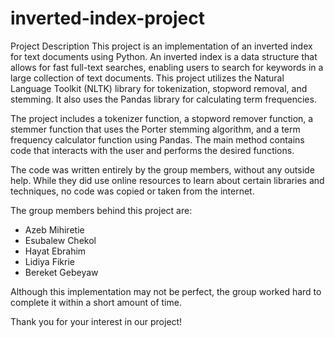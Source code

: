 # inverted-index-project
Project Description
This project is an implementation of an inverted index for text documents using Python. An inverted index is a data structure that allows for fast full-text searches, enabling users to search for keywords in a large collection of text documents. This project utilizes the Natural Language Toolkit (NLTK) library for tokenization, stopword removal, and stemming. It also uses the Pandas library for calculating term frequencies.

The project includes a tokenizer function, a stopword remover function, a stemmer function that uses the Porter stemming algorithm, and a term frequency calculator function using Pandas. The main method contains code that interacts with the user and performs the desired functions.

The code was written entirely by the group members, without any outside help. While they did use online resources to learn about certain libraries and techniques, no code was copied or taken from the internet.

The group members behind this project are:
<ul>
<li>Azeb Mihiretie</>
 <li> Esubalew Chekol </li>
<li>Hayat Ebrahim</li>
<li>Lidiya Fikrie</li>
<li>Bereket Gebeyaw</li>
  </ul>
Although this implementation may not be perfect, the group worked hard to complete it within a short amount of time.

Thank you for your interest in our project!
